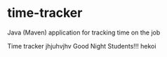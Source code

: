 # time-tracker
Java (Maven) application for tracking time on the job

Time tracker
jhjuhvjhv
Good Night Students!!!
hekoi
